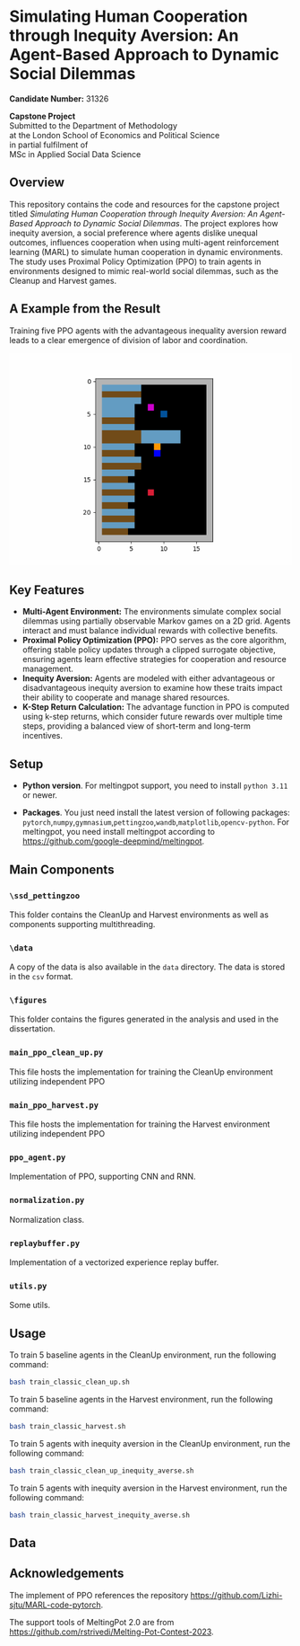 # Simulating Human Cooperation through Inequity Aversion: An Agent-Based Approach to Dynamic Social Dilemmas

**Candidate Number:** 31326

**Capstone Project**  
Submitted to the Department of Methodology  
at the London School of Economics and Political Science  
in partial fulfilment of  
MSc in Applied Social Data Science

## Overview

This repository contains the code and resources for the capstone project titled *Simulating Human Cooperation through Inequity Aversion: An Agent-Based Approach to Dynamic Social Dilemmas*. The project explores how inequity aversion, a social preference where agents dislike unequal outcomes, influences cooperation when using multi-agent reinforcement learning (MARL) to simulate human cooperation in dynamic environments. The study uses Proximal Policy Optimization (PPO) to train agents in environments designed to mimic real-world social dilemmas, such as the Cleanup and Harvest games.

## A Example from the Result
Training five PPO agents with the advantageous inequality aversion reward leads to a clear emergence of division of labor and coordination.

![gif of results](videos/100_trajectory.gif)

## Key Features

- **Multi-Agent Environment:** The environments simulate complex social dilemmas using partially observable Markov games on a 2D grid. Agents interact and must balance individual rewards with collective benefits.
- **Proximal Policy Optimization (PPO):** PPO serves as the core algorithm, offering stable policy updates through a clipped surrogate objective, ensuring agents learn effective strategies for cooperation and resource management.
- **Inequity Aversion:** Agents are modeled with either advantageous or disadvantageous inequity aversion to examine how these traits impact their ability to cooperate and manage shared resources.
- **K-Step Return Calculation:** The advantage function in PPO is computed using k-step returns, which consider future rewards over multiple time steps, providing a balanced view of short-term and long-term incentives.

## Setup
* **Python version**. For meltingpot support, you need to install `python 3.11` or newer.

* **Packages**. You just need install the latest version of following packages: `pytorch`,`numpy`,`gymnasium`,`pettingzoo`,`wandb`,`matplotlib`,`opencv-python`.
For meltingpot, you need install meltingpot according to <https://github.com/google-deepmind/meltingpot>.
## Main Components
### `\ssd_pettingzoo`
This folder contains the CleanUp and Harvest environments as well as components supporting multithreading.

### `\data`
A copy of the data is also available in the `data` directory. The data is stored in the `csv` format.

### `\figures`
This folder contains the figures generated in the analysis and used in the dissertation.

### `main_ppo_clean_up.py`
This file hosts the implementation for training the CleanUp environment utilizing independent PPO 

### `main_ppo_harvest.py`
This file hosts the implementation for training the Harvest environment utilizing independent PPO 

### `ppo_agent.py`
Implementation of PPO, supporting CNN and RNN.

### `normalization.py`
Normalization class.

### `replaybuffer.py`
Implementation of a vectorized experience replay buffer.

### `utils.py`
Some utils.

## Usage
To train 5 baseline agents in the CleanUp environment, run the following command:
```bash
bash train_classic_clean_up.sh
```
To train 5 baseline agents in the Harvest environment, run the following command:
```bash
bash train_classic_harvest.sh
```
To train 5 agents with inequity aversion in the CleanUp environment, run the following command:
```bash
bash train_classic_clean_up_inequity_averse.sh
```
To train 5 agents with inequity aversion in the Harvest environment, run the following command:
```bash
bash train_classic_harvest_inequity_averse.sh
```

## Data



## Acknowledgements
The implement of PPO references the repository https://github.com/Lizhi-sjtu/MARL-code-pytorch.

The support tools of MeltingPot 2.0 are from https://github.com/rstrivedi/Melting-Pot-Contest-2023.
